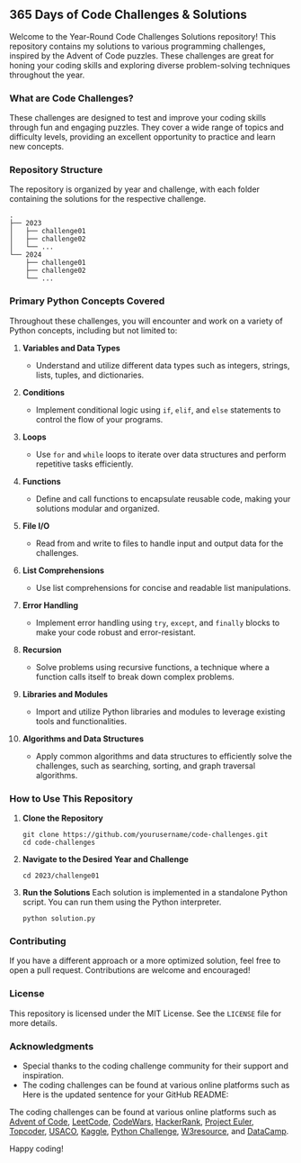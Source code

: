 ## 365 Days of Code Challenges & Solutions

Welcome to the Year-Round Code Challenges Solutions repository! This repository contains my solutions to various programming challenges, inspired by the Advent of Code puzzles. These challenges are great for honing your coding skills and exploring diverse problem-solving techniques throughout the year.

### What are Code Challenges?

These challenges are designed to test and improve your coding skills through fun and engaging puzzles. They cover a wide range of topics and difficulty levels, providing an excellent opportunity to practice and learn new concepts.

### Repository Structure

The repository is organized by year and challenge, with each folder containing the solutions for the respective challenge.

```
.
├── 2023
│   ├── challenge01
│   ├── challenge02
│   └── ...
└── 2024
    ├── challenge01
    ├── challenge02
    └── ...
```

### Primary Python Concepts Covered

Throughout these challenges, you will encounter and work on a variety of Python concepts, including but not limited to:

1. **Variables and Data Types**
   - Understand and utilize different data types such as integers, strings, lists, tuples, and dictionaries.
   
2. **Conditions**
   - Implement conditional logic using `if`, `elif`, and `else` statements to control the flow of your programs.

3. **Loops**
   - Use `for` and `while` loops to iterate over data structures and perform repetitive tasks efficiently.
   
4. **Functions**
   - Define and call functions to encapsulate reusable code, making your solutions modular and organized.

5. **File I/O**
   - Read from and write to files to handle input and output data for the challenges.
   
6. **List Comprehensions**
   - Use list comprehensions for concise and readable list manipulations.
   
7. **Error Handling**
   - Implement error handling using `try`, `except`, and `finally` blocks to make your code robust and error-resistant.
   
8. **Recursion**
   - Solve problems using recursive functions, a technique where a function calls itself to break down complex problems.
   
9. **Libraries and Modules**
   - Import and utilize Python libraries and modules to leverage existing tools and functionalities.
   
10. **Algorithms and Data Structures**
    - Apply common algorithms and data structures to efficiently solve the challenges, such as searching, sorting, and graph traversal algorithms.

### How to Use This Repository

1. **Clone the Repository**
   ```
   git clone https://github.com/yourusername/code-challenges.git
   cd code-challenges
   ```

2. **Navigate to the Desired Year and Challenge**
   ```
   cd 2023/challenge01
   ```

3. **Run the Solutions**
   Each solution is implemented in a standalone Python script. You can run them using the Python interpreter.
   ```
   python solution.py
   ```

### Contributing

If you have a different approach or a more optimized solution, feel free to open a pull request. Contributions are welcome and encouraged!

### License

This repository is licensed under the MIT License. See the `LICENSE` file for more details.

### Acknowledgments

- Special thanks to the coding challenge community for their support and inspiration.
- The coding challenges can be found at various online platforms such as Here is the updated sentence for your GitHub README:

The coding challenges can be found at various online platforms such as [Advent of Code](https://adventofcode.com/), [LeetCode](https://leetcode.com/), [CodeWars](https://www.codewars.com/), [HackerRank](https://www.hackerrank.com/), [Project Euler](https://projecteuler.net/), [Topcoder](https://www.topcoder.com/), [USACO](http://www.usaco.org/), [Kaggle](https://www.kaggle.com/), [Python Challenge](http://www.pythonchallenge.com/), [W3resource](https://www.w3resource.com/), and [DataCamp](https://www.datacamp.com/).

Happy coding!
